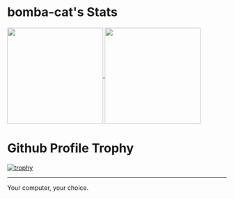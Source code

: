 # bomba-cat's Stats

<a href="https://github.com/bomba-cat">
  <img align="center" 
       src="https://github-readme-stats.vercel.app/api/top-langs/?username=bomba-cat&exclude_repo=ArchCodeConfig,ArchCode-Site,AdvArray&hide=ASP.NET,jupyter,Javascript,Java%20notebook&count_private=true&theme=default&bg_color=000000&title_color=cccccc&text_color=999999&icon_color=cccccc&hide_border=true" 
       height="220px" />
</a>
<a href="https://github.com/bomba-cat">
  <img align="center" 
       src="https://github-readme-stats.vercel.app/api?username=bomba-cat&count_private=true&hide=stars&show_icons=true&line_height=27&theme=default&bg_color=000000&title_color=cccccc&text_color=999999&icon_color=cccccc&hide_border=true" 
       height="220px" />
</a>

# Github Profile Trophy

[![trophy](https://github-profile-trophy.vercel.app/?username=bomba-cat&theme=darkhub&no-frame=true&margin-w=4)](https://github.com/bomba-cat)

---

Your computer, your choice.
